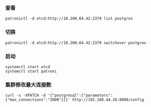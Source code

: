 ### 查看
```
patronictl -d etcd:http://10.200.64.42:2379 list postgres
```
### 切换
```
patronictl -d etcd:http://10.200.64.42:2379 switchover postgres
```
### 启动
```
systemctl start etcd
systemctl start patroni
```
### 集群修改最大连接数
```
curl -s -XPATCH -d '{"postgresql":{"parameters":{"max_connections":"2000"}}}' http://192.168.44.26:8008/config
```